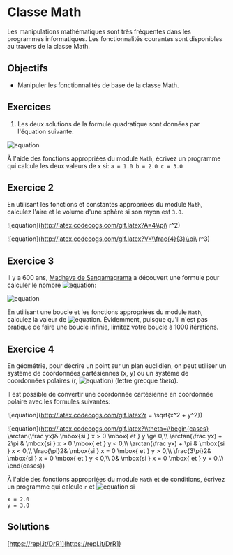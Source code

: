 Classe Math
===========

Les manipulations mathématiques sont très fréquentes dans les programmes
informatiques. Les fonctionnalités courantes sont disponibles au travers de la
classe Math.

Objectifs
---------

* Manipuler les fonctionnalités de base de la classe Math.

Exercices
---------

1. Les deux solutions de la formule quadratique sont données par l'équation suivante:

![equation](http://latex.codecogs.com/gif.latex?x=\\frac{-b\\pm\\sqrt{b^2-4ac}}{2a})

À l'aide des fonctions appropriées du module `Math`, écrivez un programme qui calcule les deux valeurs de `x` si:
    ```
    a = 1.0
    b = 2.0
    c = 3.0
    ```

## Exercice 2

En utilisant les fonctions et constantes appropriées du module `Math`, calculez l'aire et le volume d'une sphère si son rayon est `3.0`.

![equation](http://latex.codecogs.com/gif.latex?A=4\\pi\ r^2)

![equation](http://latex.codecogs.com/gif.latex?V=\\frac{4}{3}\\pi\ r^3)

## Exercice 3

Il y a 600 ans, [Madhava de Sangamagrama](https://fr.wikipedia.org/wiki/Madhava_de_Sangamagrama) a découvert une formule pour calculer le nombre ![equation](http://latex.codecogs.com/gif.latex?\\pi):

![equation](http://latex.codecogs.com/gif.latex?\\pi=4\\left(1-\\frac13+\\frac15-\\frac17+\\cdots\\right)=4\\sum_{k=0}^{\\infty}\\frac{(-1)^k}{2k+1})

En utilisant une boucle et les fonctions appropriées du module `Math`, calculez la valeur de ![equation](http://latex.codecogs.com/gif.latex?\\pi). Évidemment, puisque qu'il n'est pas pratique de faire une boucle infinie, limitez votre boucle à 1000 itérations.

## Exercice 4

En géométrie, pour décrire un point sur un plan euclidien, on peut utiliser un système de coordonnées cartésiennes (x, y) ou un système de coordonnées polaires (r, ![equation](http://latex.codecogs.com/gif.latex?\\theta)) (lettre grecque _theta_).

Il est possible de convertir une coordonnée cartésienne en coordonnée polaire avec les formules suivantes:

![equation](http://latex.codecogs.com/gif.latex?r = \\sqrt{x^2 + y^2})

![equation](http://latex.codecogs.com/gif.latex?\\theta=\\begin{cases}
\\arctan(\\frac yx)& \\mbox{si } x > 0 \\mbox{ et } y \\ge 0,\\\\
\\arctan(\\frac yx) + 2\\pi & \\mbox{si } x > 0 \\mbox{ et } y < 0,\\\\
\\arctan(\\frac yx) + \\pi  & \\mbox{si } x < 0,\\\\
\\frac{\\pi}2& \\mbox{si } x = 0 \\mbox{ et } y > 0,\\\\
\\frac{3\\pi}2& \\mbox{si } x = 0 \\mbox{ et } y < 0,\\\\
0& \\mbox{si } x = 0 \\mbox{ et } y = 0.\\\\
\\end{cases})

À l'aide des fonctions appropriées du module `Math` et de conditions, écrivez un programme qui calcule `r` et ![equation](http://latex.codecogs.com/gif.latex?\\theta) si

    x = 2.0
    y = 3.0

## Solutions

[https://repl.it/DrR1](https://repl.it/DrR1)
